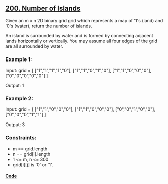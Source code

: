## [200. Number of Islands ](https://leetcode.com/problems/number-of-islands/description/)

Given an m x n 2D binary grid grid which represents a map of '1's (land) and '0's (water), return the number of islands.

An island is surrounded by water and is formed by connecting adjacent lands horizontally or vertically. You may assume all four edges of the grid are all surrounded by water.

### Example 1:

Input: grid = [
["1","1","1","1","0"],
["1","1","0","1","0"],
["1","1","0","0","0"],
["0","0","0","0","0"]
]

Output: 1

### Example 2:

Input: grid = [
["1","1","0","0","0"],
["1","1","0","0","0"],
["0","0","1","0","0"],
["0","0","0","1","1"]
]

Output: 3

### Constraints:

- m == grid.length
- n == grid[i].length
- 1 <= m, n <= 300
- grid[i][j] is '0' or '1'.

#### [Code](../solution/P1.java)


